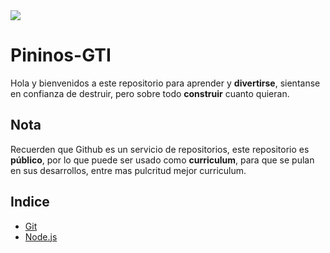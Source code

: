 <img src="https://cdn.pixabay.com/photo/2017/03/31/17/39/avatar-2191918_960_720.png"/>

# Pininos-GTI

Hola y bienvenidos a este repositorio para aprender y **divertirse**, sientanse en confianza de destruir, pero sobre todo **construir** cuanto quieran.

## Nota

Recuerden que Github es un servicio de repositorios, este repositorio es **público**, por lo que puede ser usado como **curriculum**, para que se pulan en sus desarrollos, entre mas pulcritud mejor curriculum.

## Indice

- [Git](./versionamiento)
- [Node.js](./NodeJS)
